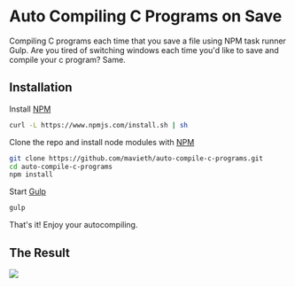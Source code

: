 # Auto Compiling C Programs on Save
Compiling C programs each time that you save a file using NPM task runner Gulp. Are you tired of switching windows each time you'd like to save and compile your c program? Same.

## Installation

Install [NPM](https://github.com/npm/npm)
```bash
curl -L https://www.npmjs.com/install.sh | sh
```

Clone the repo and install node modules with [NPM](https://github.com/npm/npm)
```bash
git clone https://github.com/mavieth/auto-compile-c-programs.git
cd auto-compile-c-programs
npm install
```

Start [Gulp](https://github.com/gulpjs/gulp)
```bash
gulp
```
That's it! Enjoy your autocompiling.


## The Result
![](http://i.imgur.com/OUkLi.gif)

